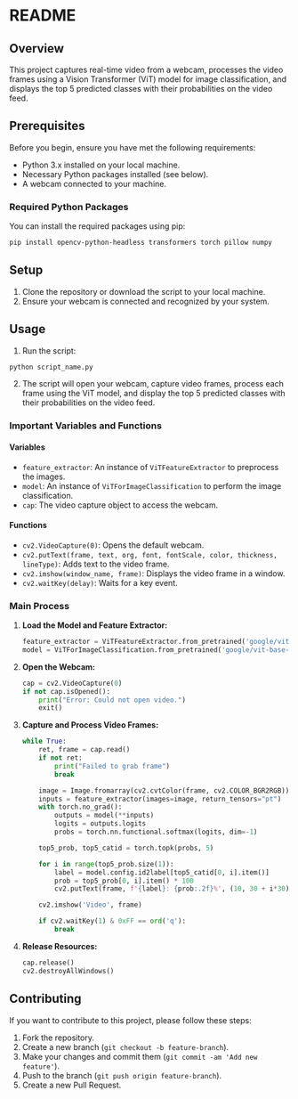 # README

## Overview

This project captures real-time video from a webcam, processes the video frames using a Vision Transformer (ViT) model for image classification, and displays the top 5 predicted classes with their probabilities on the video feed.

## Prerequisites

Before you begin, ensure you have met the following requirements:
- Python 3.x installed on your local machine.
- Necessary Python packages installed (see below).
- A webcam connected to your machine.

### Required Python Packages

You can install the required packages using pip:

```sh
pip install opencv-python-headless transformers torch pillow numpy
```

## Setup

1. Clone the repository or download the script to your local machine.
2. Ensure your webcam is connected and recognized by your system.

## Usage

1. Run the script:

```sh
python script_name.py
```

2. The script will open your webcam, capture video frames, process each frame using the ViT model, and display the top 5 predicted classes with their probabilities on the video feed.

### Important Variables and Functions

#### Variables

- `feature_extractor`: An instance of `ViTFeatureExtractor` to preprocess the images.
- `model`: An instance of `ViTForImageClassification` to perform the image classification.
- `cap`: The video capture object to access the webcam.

#### Functions

- `cv2.VideoCapture(0)`: Opens the default webcam.
- `cv2.putText(frame, text, org, font, fontScale, color, thickness, lineType)`: Adds text to the video frame.
- `cv2.imshow(window_name, frame)`: Displays the video frame in a window.
- `cv2.waitKey(delay)`: Waits for a key event.

### Main Process

1. **Load the Model and Feature Extractor:**
   ```python
   feature_extractor = ViTFeatureExtractor.from_pretrained('google/vit-base-patch16-224')
   model = ViTForImageClassification.from_pretrained('google/vit-base-patch16-224')
   ```

2. **Open the Webcam:**
   ```python
   cap = cv2.VideoCapture(0)
   if not cap.isOpened():
       print("Error: Could not open video.")
       exit()
   ```

3. **Capture and Process Video Frames:**
   ```python
   while True:
       ret, frame = cap.read()
       if not ret:
           print("Failed to grab frame")
           break

       image = Image.fromarray(cv2.cvtColor(frame, cv2.COLOR_BGR2RGB))
       inputs = feature_extractor(images=image, return_tensors="pt")
       with torch.no_grad():
           outputs = model(**inputs)
           logits = outputs.logits
           probs = torch.nn.functional.softmax(logits, dim=-1)

       top5_prob, top5_catid = torch.topk(probs, 5)

       for i in range(top5_prob.size(1)):
           label = model.config.id2label[top5_catid[0, i].item()]
           prob = top5_prob[0, i].item() * 100
           cv2.putText(frame, f'{label}: {prob:.2f}%', (10, 30 + i*30), cv2.FONT_HERSHEY_SIMPLEX, 0.8, (255, 255, 255), 2, cv2.LINE_AA)

       cv2.imshow('Video', frame)

       if cv2.waitKey(1) & 0xFF == ord('q'):
           break
   ```

4. **Release Resources:**
   ```python
   cap.release()
   cv2.destroyAllWindows()
   ```

## Contributing

If you want to contribute to this project, please follow these steps:

1. Fork the repository.
2. Create a new branch (`git checkout -b feature-branch`).
3. Make your changes and commit them (`git commit -am 'Add new feature'`).
4. Push to the branch (`git push origin feature-branch`).
5. Create a new Pull Request.
